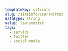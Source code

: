```yaml
---
templateKey: siteinfo
slug: /siteinfo/userTwittet
dataType: string
value: lawnsmatter
tags:
  - service
  - twitter
  - social media
---
```

